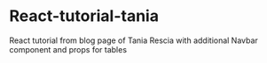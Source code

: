# React-tutorial-tania
 React tutorial from blog page of Tania Rescia with additional Navbar component and props for tables
